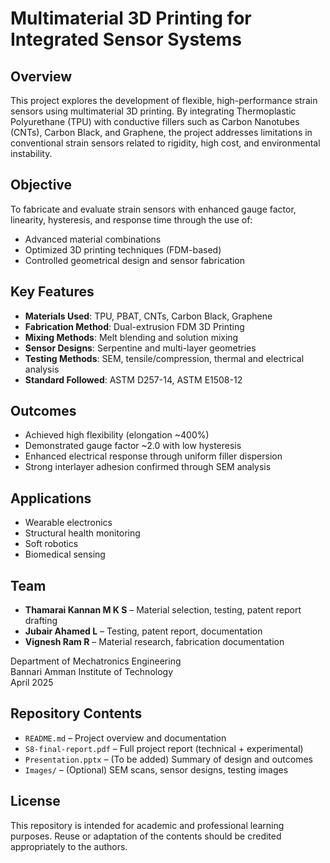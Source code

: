 # Multimaterial 3D Printing for Integrated Sensor Systems

## Overview

This project explores the development of flexible, high-performance strain sensors using multimaterial 3D printing. By integrating Thermoplastic Polyurethane (TPU) with conductive fillers such as Carbon Nanotubes (CNTs), Carbon Black, and Graphene, the project addresses limitations in conventional strain sensors related to rigidity, high cost, and environmental instability.

## Objective

To fabricate and evaluate strain sensors with enhanced gauge factor, linearity, hysteresis, and response time through the use of:
- Advanced material combinations
- Optimized 3D printing techniques (FDM-based)
- Controlled geometrical design and sensor fabrication

## Key Features

- **Materials Used**: TPU, PBAT, CNTs, Carbon Black, Graphene  
- **Fabrication Method**: Dual-extrusion FDM 3D Printing  
- **Mixing Methods**: Melt blending and solution mixing  
- **Sensor Designs**: Serpentine and multi-layer geometries  
- **Testing Methods**: SEM, tensile/compression, thermal and electrical analysis  
- **Standard Followed**: ASTM D257-14, ASTM E1508-12

## Outcomes

- Achieved high flexibility (elongation ~400%)
- Demonstrated gauge factor ~2.0 with low hysteresis
- Enhanced electrical response through uniform filler dispersion
- Strong interlayer adhesion confirmed through SEM analysis

## Applications

- Wearable electronics
- Structural health monitoring
- Soft robotics
- Biomedical sensing

## Team

- **Thamarai Kannan M K S** – Material selection, testing, patent report drafting  
- **Jubair Ahamed L** – Testing, patent report, documentation  
- **Vignesh Ram R** – Material research, fabrication documentation  

Department of Mechatronics Engineering  
Bannari Amman Institute of Technology  
April 2025

## Repository Contents

- `README.md` – Project overview and documentation  
- `S8-final-report.pdf` – Full project report (technical + experimental)  
- `Presentation.pptx` – (To be added) Summary of design and outcomes  
- `Images/` – (Optional) SEM scans, sensor designs, testing images  

## License

This repository is intended for academic and professional learning purposes. Reuse or adaptation of the contents should be credited appropriately to the authors.

